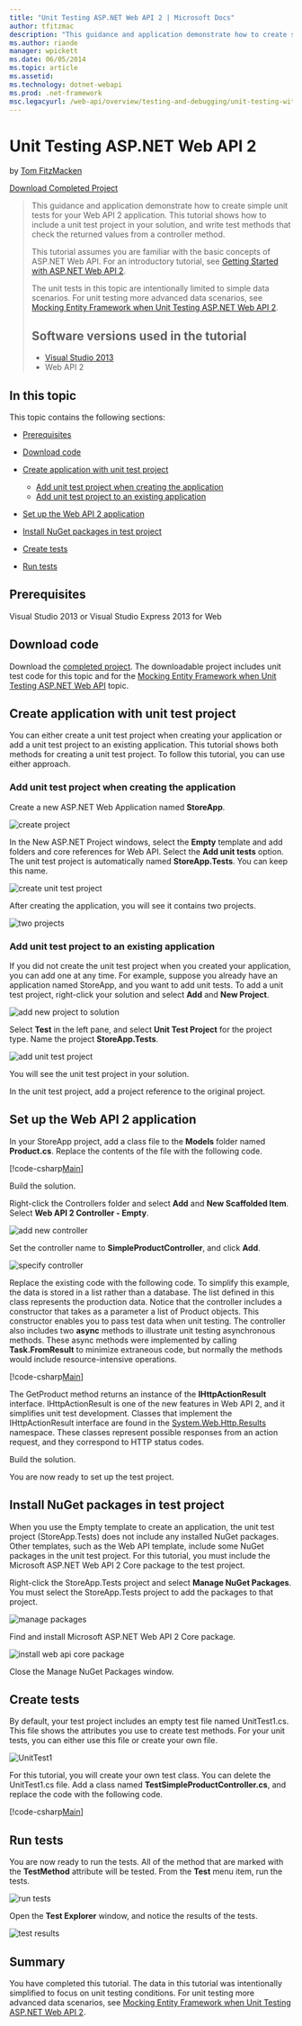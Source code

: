 ```yaml
---
title: "Unit Testing ASP.NET Web API 2 | Microsoft Docs"
author: tfitzmac
description: "This guidance and application demonstrate how to create simple unit tests for your Web API 2 application. This tutorial shows how to include a unit test proj..."
ms.author: riande
manager: wpickett
ms.date: 06/05/2014
ms.topic: article
ms.assetid: 
ms.technology: dotnet-webapi
ms.prod: .net-framework
msc.legacyurl: /web-api/overview/testing-and-debugging/unit-testing-with-aspnet-web-api
---
```

Unit Testing ASP.NET Web API 2
====================
by [Tom FitzMacken](https://github.com/tfitzmac)

[Download Completed Project](http://code.msdn.microsoft.com/Unit-Testing-with-ASPNET-e2867d4d)

> This guidance and application demonstrate how to create simple unit tests for your Web API 2 application. This tutorial shows how to include a unit test project in your solution, and write test methods that check the returned values from a controller method.
> 
> This tutorial assumes you are familiar with the basic concepts of ASP.NET Web API. For an introductory tutorial, see [Getting Started with ASP.NET Web API 2](../getting-started-with-aspnet-web-api/tutorial-your-first-web-api.md).
> 
> The unit tests in this topic are intentionally limited to simple data scenarios. For unit testing more advanced data scenarios, see [Mocking Entity Framework when Unit Testing ASP.NET Web API 2](mocking-entity-framework-when-unit-testing-aspnet-web-api-2.md).
> 
> ## Software versions used in the tutorial
> 
> 
> - [Visual Studio 2013](https://www.microsoft.com/visualstudio/eng/2013-downloads)
> - Web API 2


## In this topic

This topic contains the following sections:

- [Prerequisites](#prereqs)
- [Download code](#download)
- [Create application with unit test project](#appwithunittest)

    - [Add unit test project when creating the application](#whencreate)
    - [Add unit test project to an existing application](#addtoexisting)
- [Set up the Web API 2 application](#setupproject)
- [Install NuGet packages in test project](#testpackages)
- [Create tests](#tests)
- [Run tests](#runtests)

<a id="prereqs"></a>
## Prerequisites

Visual Studio 2013 or Visual Studio Express 2013 for Web

<a id="download"></a>
## Download code

Download the [completed project](https://code.msdn.microsoft.com/Unit-Testing-with-ASPNET-e2867d4d). The downloadable project includes unit test code for this topic and for the [Mocking Entity Framework when Unit Testing ASP.NET Web API](mocking-entity-framework-when-unit-testing-aspnet-web-api-2.md) topic.

<a id="appwithunittest"></a>
## Create application with unit test project

You can either create a unit test project when creating your application or add a unit test project to an existing application. This tutorial shows both methods for creating a unit test project. To follow this tutorial, you can use either approach.

<a id="whencreate"></a>
### Add unit test project when creating the application

Create a new ASP.NET Web Application named **StoreApp**.

![create project](unit-testing-with-aspnet-web-api/_static/image1.png)

In the New ASP.NET Project windows, select the **Empty** template and add folders and core references for Web API. Select the **Add unit tests** option. The unit test project is automatically named **StoreApp.Tests**. You can keep this name.

![create unit test project](unit-testing-with-aspnet-web-api/_static/image2.png)

After creating the application, you will see it contains two projects.

![two projects](unit-testing-with-aspnet-web-api/_static/image3.png)

<a id="addtoexisting"></a>
### Add unit test project to an existing application

If you did not create the unit test project when you created your application, you can add one at any time. For example, suppose you already have an application named StoreApp, and you want to add unit tests. To add a unit test project, right-click your solution and select **Add** and **New Project**.

![add new project to solution](unit-testing-with-aspnet-web-api/_static/image4.png)

Select **Test** in the left pane, and select **Unit Test Project** for the project type. Name the project **StoreApp.Tests**.

![add unit test project](unit-testing-with-aspnet-web-api/_static/image5.png)

You will see the unit test project in your solution.

In the unit test project, add a project reference to the original project.

<a id="setupproject"></a>
## Set up the Web API 2 application

In your StoreApp project, add a class file to the **Models** folder named **Product.cs**. Replace the contents of the file with the following code.

[!code-csharp[Main](unit-testing-with-aspnet-web-api/samples/sample1.cs)]

Build the solution.

Right-click the Controllers folder and select **Add** and **New Scaffolded Item**. Select **Web API 2 Controller - Empty**.

![add new controller](unit-testing-with-aspnet-web-api/_static/image6.png)

Set the controller name to **SimpleProductController**, and click **Add**.

![specify controller](unit-testing-with-aspnet-web-api/_static/image7.png)

Replace the existing code with the following code. To simplify this example, the data is stored in a list rather than a database. The list defined in this class represents the production data. Notice that the controller includes a constructor that takes as a parameter a list of Product objects. This constructor enables you to pass test data when unit testing. The controller also includes two **async** methods to illustrate unit testing asynchronous methods. These async methods were implemented by calling **Task.FromResult** to minimize extraneous code, but normally the methods would include resource-intensive operations.

[!code-csharp[Main](unit-testing-with-aspnet-web-api/samples/sample2.cs)]

The GetProduct method returns an instance of the **IHttpActionResult** interface. IHttpActionResult is one of the new features in Web API 2, and it simplifies unit test development. Classes that implement the IHttpActionResult interface are found in the [System.Web.Http.Results](https://msdn.microsoft.com/en-us/library/system.web.http.results.aspx) namespace. These classes represent possible responses from an action request, and they correspond to HTTP status codes.

Build the solution.

You are now ready to set up the test project.

<a id="testpackages"></a>
## Install NuGet packages in test project

When you use the Empty template to create an application, the unit test project (StoreApp.Tests) does not include any installed NuGet packages. Other templates, such as the Web API template, include some NuGet packages in the unit test project. For this tutorial, you must include the Microsoft ASP.NET Web API 2 Core package to the test project.

Right-click the StoreApp.Tests project and select **Manage NuGet Packages**. You must select the StoreApp.Tests project to add the packages to that project.

![manage packages](unit-testing-with-aspnet-web-api/_static/image8.png)

Find and install Microsoft ASP.NET Web API 2 Core package.

![install web api core package](unit-testing-with-aspnet-web-api/_static/image9.png)

Close the Manage NuGet Packages window.

<a id="tests"></a>
## Create tests

By default, your test project includes an empty test file named UnitTest1.cs. This file shows the attributes you use to create test methods. For your unit tests, you can either use this file or create your own file.

![UnitTest1](unit-testing-with-aspnet-web-api/_static/image10.png)

For this tutorial, you will create your own test class. You can delete the UnitTest1.cs file. Add a class named **TestSimpleProductController.cs**, and replace the code with the following code.

[!code-csharp[Main](unit-testing-with-aspnet-web-api/samples/sample3.cs)]

<a id="runtests"></a>
## Run tests

You are now ready to run the tests. All of the method that are marked with the **TestMethod** attribute will be tested. From the **Test** menu item, run the tests.

![run tests](unit-testing-with-aspnet-web-api/_static/image11.png)

Open the **Test Explorer** window, and notice the results of the tests.

![test results](unit-testing-with-aspnet-web-api/_static/image12.png)

## Summary

You have completed this tutorial. The data in this tutorial was intentionally simplified to focus on unit testing conditions. For unit testing more advanced data scenarios, see [Mocking Entity Framework when Unit Testing ASP.NET Web API 2](mocking-entity-framework-when-unit-testing-aspnet-web-api-2.md).